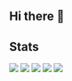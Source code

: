 ## Hi there 👋

<!--
**nitou-kanazawa/nitou-kanazawa** is a ✨ _special_ ✨ repository because its `README.md` (this file) appears on your GitHub profile.

Here are some ideas to get you started:

- 🔭 I’m currently working on ...
- 🌱 I’m currently learning ...
- 👯 I’m looking to collaborate on ...
- 🤔 I’m looking for help with ...
- 💬 Ask me about ...
- 📫 How to reach me: ...
- 😄 Pronouns: ...
- ⚡ Fun fact: ...
-->


## Stats
![](http://github-profile-summary-cards.vercel.app/api/cards/profile-details?username=nitou-kanazawa&theme=gruvbox)
![](http://github-profile-summary-cards.vercel.app/api/cards/repos-per-language?username=nitou-kanazawa&theme=gruvbox)
![](http://github-profile-summary-cards.vercel.app/api/cards/most-commit-language?username=nitou-kanazawa&theme=gruvbox)
![](http://github-profile-summary-cards.vercel.app/api/cards/stats?username=nitou-kanazawa&theme=gruvbox)
![](http://github-profile-summary-cards.vercel.app/api/cards/productive-time?username=nitou-kanazawa&theme=gruvbox&utcOffset=9)
